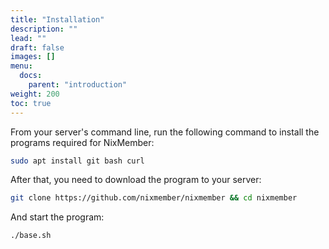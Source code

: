 ```yaml
---
title: "Installation"
description: ""
lead: ""
draft: false
images: []
menu:
  docs:
    parent: "introduction"
weight: 200
toc: true
---
```


From your server's command line, run the following command to install the programs required for NixMember:

```bash
sudo apt install git bash curl
```

After that, you need to download the program to your server:

```bash
git clone https://github.com/nixmember/nixmember && cd nixmember
```

And start the program:

```bash
./base.sh
```
